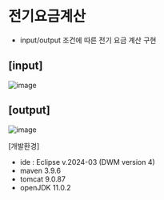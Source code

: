 # 전기요금계산

- input/output 조건에 따른 전기 요금 계산 구현

[input]
- 
![image](https://github.com/InitTester/01_servlet/assets/143479869/66e337b7-8c14-43fb-ab4a-d3172ce37197)


[output]
-
![image](https://github.com/InitTester/01_servlet/assets/143479869/552d13c9-ebb6-48f4-bd03-885d39b7b0e6)


[개발환경]
- ide : Eclipse v.2024-03 (DWM version 4)
- maven 3.9.6
- tomcat 9.0.87
- openJDK 11.0.2
